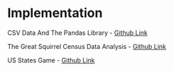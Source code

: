 # Implementation

CSV Data And The Pandas Library - [Github Link](https://github.com/grandeurkoe/100-days-of-code-the-complete-python-pro-bootcamp/tree/3c4448a729e674d11d413563af467bd1496e9a2c/day-025-working-with-csv-data-and-the-pandas-library/csv-data-and-the-pandas-library)

The Great Squirrel Census Data Analysis - [Github Link](https://github.com/grandeurkoe/100-days-of-code-the-complete-python-pro-bootcamp/tree/3c4448a729e674d11d413563af467bd1496e9a2c/day-025-working-with-csv-data-and-the-pandas-library/the-great-squirrel-census-data-analysis)

US States Game - [Github Link](https://github.com/grandeurkoe/100-days-of-code-the-complete-python-pro-bootcamp/tree/3c4448a729e674d11d413563af467bd1496e9a2c/day-025-working-with-csv-data-and-the-pandas-library/us-states-game)